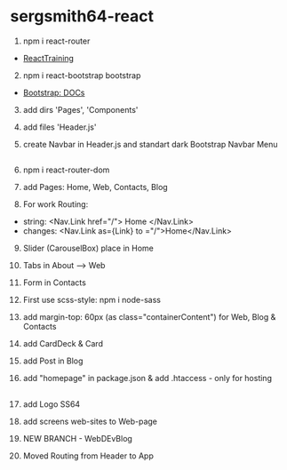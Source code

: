 # sergsmith64-react

1. npm i react-router
* [ReactTraining](https://reacttraining.com/react-router/core/guides/quick-start)

2. npm i react-bootstrap bootstrap
* [Bootstrap: DOCs](https://react-bootstrap.github.io)

3. add dirs 'Pages', 'Components'

4. add files 'Header.js'

5. create Navbar in Header.js and standart dark Bootstrap Navbar Menu

##

6. npm i react-router-dom

7. add Pages: Home, Web, Contacts, Blog

8. For work Routing:
* string: <Nav.Link href="/"> Home </Nav.Link>
* changes: <Nav.Link as={Link} to ="/">Home</Nav.Link>

9. Slider (CarouselBox) place in Home

10. Tabs in About --> Web

11. Form in Contacts

12. First use scss-style: npm i node-sass

13. add margin-top: 60px (as class="containerContent") for Web, Blog & Contacts

14. add CardDeck & Card

15. add Post in Blog

16. add "homepage" in package.json & add .htaccess - only for hosting

##

17. add Logo SS64

18. add screens web-sites to Web-page

19. NEW BRANCH - WebDEvBlog

20. Moved Routing from Header to App